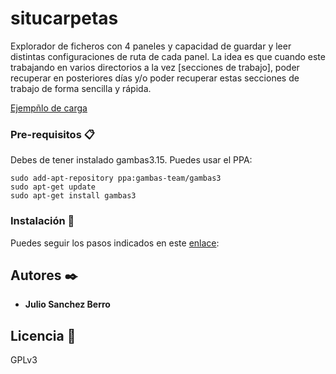# situcarpetas

Explorador de ficheros con 4 paneles y capacidad de guardar y leer distintas configuraciones de ruta de cada panel. La idea es que cuando este trabajando en varios directorios a la vez [secciones de trabajo], poder recuperar en posteriores días y/o poder recuperar estas secciones de trabajo de forma sencilla y rápida.

[Ejempñlo de carga](situcarpetas.jpeg)

### Pre-requisitos 📋

Debes de tener instalado gambas3.15.
Puedes usar el PPA:

```
sudo add-apt-repository ppa:gambas-team/gambas3  
sudo apt-get update
sudo apt-get install gambas3
```

### Instalación 🔧

Puedes seguir los pasos indicados en este [enlace][enlace]:

[enlace]: https://gist.github.com/Nando98/2cd5fc89cb7cfbe9b5fba56220d05307

## Autores ✒️

* **Julio Sanchez Berro** 

## Licencia 📄

GPLv3
